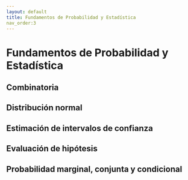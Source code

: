 ```yaml
---
layout: default
title: Fundamentos de Probabilidad y Estadística
nav_order:3
---
```



# Fundamentos de Probabilidad y Estadística

## Combinatoria

## Distribución normal

## Estimación de intervalos de confianza

## Evaluación de hipótesis

## Probabilidad marginal, conjunta y condicional
